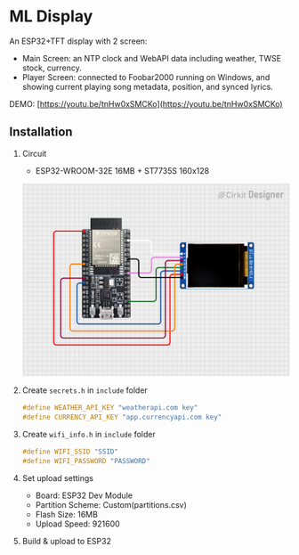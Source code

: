 # ML Display

An ESP32+TFT display with 2 screen:
- Main Screen: an NTP clock and WebAPI data including weather, TWSE stock, currency.
- Player Screen: connected to Foobar2000 running on Windows, and showing current playing song metadata, position, and synced lyrics.

DEMO: [https://youtu.be/tnHw0xSMCKo](https://youtu.be/tnHw0xSMCKo)

## Installation

1. Circuit

    - ESP32-WROOM-32E 16MB + ST7735S 160x128

    ![Circuit](circuit_image.png)

1. Create ```secrets.h``` in ```include``` folder

    ```c
    #define WEATHER_API_KEY "weatherapi.com key"
    #define CURRENCY_API_KEY "app.currencyapi.com key"
    ```

1. Create ```wifi_info.h``` in ```include``` folder

    ```c
    #define WIFI_SSID "SSID"
    #define WIFI_PASSWORD "PASSWORD"
    ```

1. Set upload settings

    - Board: ESP32 Dev Module
    - Partition Scheme: Custom(partitions.csv)
    - Flash Size: 16MB
    - Upload Speed: 921600

1. Build & upload to ESP32
